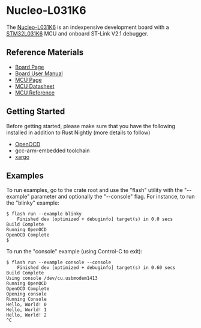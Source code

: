 # Nucleo-L031K6

The [Nucleo-L031K6](http://www.st.com/en/evaluation-tools/nucleo-l031k6.html) is an indexpensive development board with a [STM32L031K6](http://www.st.com/en/microcontrollers/stm32l031k6.html) MCU and onboard ST-Link V2.1 debugger.

## Reference Materials

- [Board Page](http://www.st.com/en/evaluation-tools/nucleo-l031k6.html)
- [Board User Manual](http://www.st.com/resource/en/user_manual/dm00231744.pdf)
- [MCU Page](http://www.st.com/en/microcontrollers/stm32l031k6.html)
- [MCU Datasheet](http://www.st.com/resource/en/datasheet/stm32l031k6.pdf)
- [MCU Reference](http://www.st.com/resource/en/reference_manual/dm00031936.pdf)

## Getting Started

Before getting started, please make sure that you have the following installed in addition to Rust Nightly (more details to follow)

- [OpenOCD](http://openocd.org)
- gcc-arm-embedded toolchain
- [xargo](https://github.com/japaric/xargo)

## Examples

To run examples, go to the crate root and use the "flash" utility with the "--example" parameter and optionally the "--console" flag. For instance, to run the "blinky" example:

```
$ flash run --example blinky
    Finished dev [optimized + debuginfo] target(s) in 0.0 secs
Build Complete
Running OpenOCD
OpenOCD Complete
$
```

To run the "console" example (using Control-C to exit):

```
$ flash run --example console --console
    Finished dev [optimized + debuginfo] target(s) in 0.60 secs
Build Complete
Using console /dev/cu.usbmodem1413
Running OpenOCD
OpenOCD Complete
Opening console
Running Console
Hello, World! 0
Hello, World! 1
Hello, World! 2
^C
```